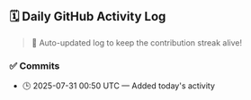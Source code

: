 ## 🗓️ Daily GitHub Activity Log

> 🤖 Auto-updated log to keep the contribution streak alive!

### ✅ Commits

- 🕒 2025-07-31 00:50 UTC — Added today's activity

